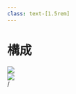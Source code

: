 ```yaml
---
class: text-[1.5rem]
---
```


# 構成

<div class="grid grid-cols-[1.1fr,1fr] gap-8 h-[80%]">
  <div class="my-auto">
    <img src="/ubuntu1.png">
  </div>
  <div class="my-auto">
    <img src="/ubuntu2.png">
  </div>
</div>

<div
  class="absolute bottom-[1rem] right-[1rem] text-[1rem]"
>
  <SlideCurrentNo /> / <SlidesTotal />
</div>